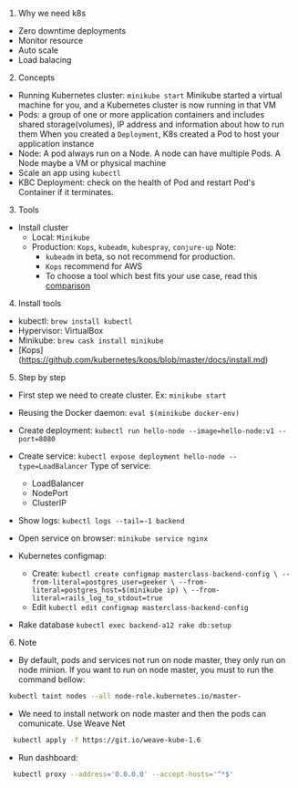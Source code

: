 1. Why we need k8s
- Zero downtime deployments
- Monitor resource
- Auto scale
- Load balacing

2. Concepts
 - Running Kubernetes cluster: `minikube start`
Minikube started a virtual machine for you, and a Kubernetes cluster is now running in that VM
- Pods: a group of one or more application containers and includes shared storage(volumes),
IP address and information about how to run them
When you created a `Deployment`, K8s created a Pod to host your application instance
- Node: A pod always run on a Node. A node can have multiple Pods. A Node maybe a VM or physical machine
- Scale an app using `kubectl`
- KBC Deployment: check on the health of Pod and restart Pod's Container if it terminates.

3. Tools
  - Install cluster
    - Local: `Minikube`
    - Production: `Kops`, `kubeadm`, `kubespray`, `conjure-up`
    Note:
      - `kubeadm` in beta, so not recommend for production.
      - `Kops` recommend for AWS
      - To choose a tool which best fits your use case, read this [comparison](https://github.com/kubernetes-incubator/kubespray/blob/master/docs/comparisons.md)

4. Install tools
  - kubectl: `brew install kubectl`
  - Hypervisor:  VirtualBox
  - Minikube: `brew cask install minikube`
  - [Kops] (https://github.com/kubernetes/kops/blob/master/docs/install.md)

5. Step by step
  - First step we need to create cluster. Ex: `minikube start`
  - Reusing the Docker daemon: `eval $(minikube docker-env)`
  - Create deployment: `kubectl run hello-node --image=hello-node:v1 --port=8080`
  - Create service: `kubectl expose deployment hello-node --type=LoadBalancer`
    Type of service:
      - LoadBalancer
      - NodePort
      - ClusterIP
  - Show logs: `kubectl logs --tail=-1 backend`
  - Open service on browser: `minikube service nginx`

  - Kubernetes configmap:
    - Create: 
      `kubectl create configmap masterclass-backend-config \
      --from-literal=postgres_user=geeker \
      --from-literal=postgres_host=$(minikube ip) \
      --from-literal=rails_log_to_stdout=true`
    - Edit 
      `kubectl edit configmap masterclass-backend-config`

  - Rake database
    `kubectl exec backend-a12 rake db:setup`

6. Note
 - By default, pods and services not run on node master, they only run on node minion. If you want to run on node master, you must to run the command bellow:
 ```bash
  kubectl taint nodes --all node-role.kubernetes.io/master-
 ```
 - We need to install network on node master and then the pods can comunicate. 
 Use Weave Net
```bash
  kubectl apply -f https://git.io/weave-kube-1.6
``` 
- Run dashboard:
```bash
  kubectl proxy --address='0.0.0.0' --accept-hosts='^*$'
```
